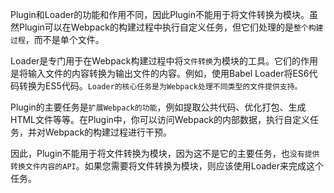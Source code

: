 Plugin和Loader的功能和作用不同，因此Plugin不能用于将文件转换为模块。虽然Plugin可以在Webpack的构建过程中执行自定义任务，但它们处理的是`整个构建过程`，而不是单个文件。

Loader是专门用于在Webpack构建过程中将`文件转换`为模块的工具。它们的作用是将输入文件的内容转换为输出文件的内容。例如，使用Babel Loader将ES6代码转换为ES5代码。`Loader的核心任务是为Webpack处理不同类型的文件提供支持。`

Plugin的主要任务是`扩展Webpack的功能`，例如提取公共代码、优化打包、生成HTML文件等等。在Plugin中，你可以访问Webpack的内部数据，执行自定义任务，并对Webpack的构建过程进行干预。

因此，Plugin不能用于将文件转换为模块，因为这不是它的主要任务，也`没有提供转换文件内容的API`。如果您需要将文件转换为模块，则应该使用Loader来完成这个任务。